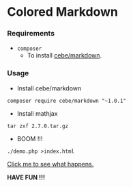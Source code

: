 # Colored Markdown

### Requirements
* `composer`
    - To install [cebe/markdown](https://github.com/cebe/markdown#installation-).

### Usage

* Install cebe/markdown
```
composer require cebe/markdown "~1.0.1"
```

* Install mathjax
```
tar zxf 2.7.0.tar.gz
```

* BOOM !!!
```
./demo.php >index.html
```

[Click me to see what happens.](http://cyp.davidandjack.cn/test/r/)

**HAVE FUN !!!**
